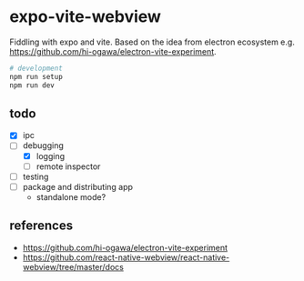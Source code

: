 # expo-vite-webview

Fiddling with expo and vite.
Based on the idea from electron ecosystem e.g. https://github.com/hi-ogawa/electron-vite-experiment.

```sh
# development
npm run setup
npm run dev
```

## todo

- [x] ipc
- [ ] debugging
  - [x] logging
  - [ ] remote inspector
- [ ] testing
- [ ] package and distributing app
  - standalone mode?

## references

- https://github.com/hi-ogawa/electron-vite-experiment
- https://github.com/react-native-webview/react-native-webview/tree/master/docs
